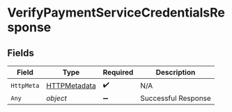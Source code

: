 # VerifyPaymentServiceCredentialsResponse


## Fields

| Field                                                   | Type                                                    | Required                                                | Description                                             |
| ------------------------------------------------------- | ------------------------------------------------------- | ------------------------------------------------------- | ------------------------------------------------------- |
| `HttpMeta`                                              | [HTTPMetadata](../../Models/Components/HTTPMetadata.md) | :heavy_check_mark:                                      | N/A                                                     |
| `Any`                                                   | *object*                                                | :heavy_minus_sign:                                      | Successful Response                                     |